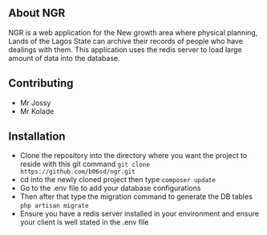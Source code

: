 ## About NGR

NGR is a web application for the New growth area where physical planning, Lands of the Lagos State can archive their records of people who have dealings with them. This application uses the redis server to load large amount of data into the database.

## Contributing
- Mr Jossy
- Mr Kolade

## Installation
- Clone the repository into the directory where you want the project to reside with this git command
`git clone https://github.com/b06sd/ngr.git`
- cd into the newly cloned project then type 
`composer update`
- Go to the .env file to add your database configurations
- Then after that type the migration command to generate the DB tables
`php artisan migrate`
- Ensure you have a redis server installed in your environment and ensure your client is well stated in the .env file